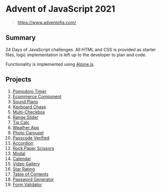 # **Advent of JavaScript 2021**
> https://www.adventofjs.com/

## Summary
24 Days of JavaScript challenges. All HTML and CSS is provided as starter files, logic implementation is left up to the developer to plan and code.

Functionality is implemented using [Alpine.js](https://alpinejs.dev/).

## **Projects**
1. [Pomodoro Timer](./01-pomodoro-timer)
2. [Ecommerce Component](./02-ecommerce-component)
3. [Sound Piano](./03-sound-piano)
4. [Keyboard Chase](./04-keyboard-chase)
5. [Multi-Checkbox](./05-multi-checkbox)
6. [Range Slider](./06-range-slider)
7. [Tip Calc](./07-tip-calc)
8. [Weather App](./08-weather-app)
9. [Photo Carousel](./09-photo-carousel)
10. [Passcode Verified](./10-passcode-verifier)
11. [Accordion](./11-accordion)
12. [Rock Paper Scissors](./12-rock-paper-scissors)
13. [Modal](./13-modal)
14. [Calendar](./14-calendar)
15. [Video Gallery](./15-video-gallery)
16. [Star Rating](./16-star-rating)
17. [Table of Contents](./17-table-of-contents)
18. [Password Generator](./18-password-generator)
19. [Form Validator](./19-form-validator)
